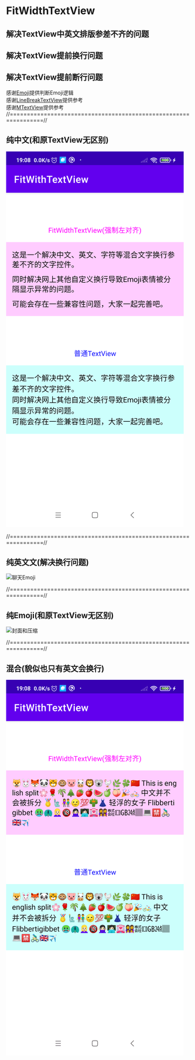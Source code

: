 # FitWidthTextView  
## 解决TextView中英文排版参差不齐的问题  
## 解决TextView提前换行问题  
## 解决TextView提前断行问题  
感谢[Emoji](https://github.com/vanniktech/Emoji)提供判断Emoji逻辑   
感谢[LineBreakTextView](https://github.com/changer0/LineBreakTextView)提供参考  
感谢[MTextView](https://github.com/yellowcath/MTextView)提供参考  
//================================================================//
##  纯中文(和原TextView无区别)
![所有效果](https://github.com/Khaos116/FitWidthTextView/blob/master/image/1.png)

//================================================================//
##  纯英文文(解决换行问题)
![聊天Emoji](https://github.com/Khaos116/FitWidthTextView/blob/master/image/2.gif)

//================================================================//
##  纯Emoji(和原TextView无区别)
![封面和压缩](https://github.com/Khaos116/FitWidthTextView/blob/master/image/3.gif)

//================================================================//
##  混合(貌似也只有英文会换行)
![高斯模糊](https://github.com/Khaos116/FitWidthTextView/blob/master/image/4.png)